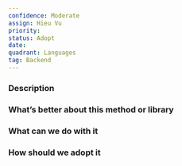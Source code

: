 ```yaml
---
confidence: Moderate
assign: Hieu Vu
priority: 
status: Adopt
date: 
quadrant: Languages
tag: Backend
---
```


<!-- table_of_contents 2da2e2b3-ac42-45d9-a959-259307597f49 -->

### Description


### What’s better about this method or library


### What can we do with it


### How should we adopt it


<!-- child_database 0deb9b75-5fe6-4346-b364-c55519f3154a -->
